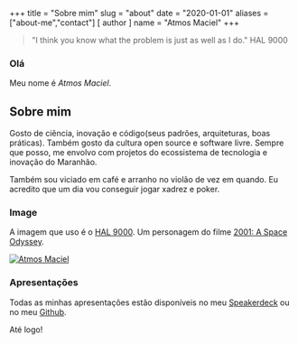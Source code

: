 +++
title = "Sobre mim"
slug = "about"
date = "2020-01-01"
aliases = ["about-me","contact"]
[ author ]
  name = "Atmos Maciel"
+++

> "I think you know what the problem is just as well as I do." HAL 9000

### Olá

Meu nome é *Atmos Maciel*.

## Sobre mim

Gosto de ciência, inovação e código(seus padrões, arquiteturas, boas práticas). Também gosto da cultura open source e software livre. Sempre que posso, me envolvo com projetos do ecossistema de tecnologia e inovação do Maranhão.

Também sou viciado em café e arranho no violão de vez em quando. Eu acredito que um dia vou conseguir jogar xadrez e poker.

### Image

A imagem que uso é o [HAL 9000](https://en.wikipedia.org/wiki/HAL_9000). Um personagem do filme [2001: A Space Odyssey](https://en.wikipedia.org/wiki/2001:_A_Space_Odyssey_(film)).

[![Atmos Maciel](http://2.gravatar.com/avatar/28b2b0aa5e69438a0856a13a44b28c20)](http://en.gravatar.com/atmosmps "Atmos Maciel")

### Apresentações

Todas as minhas apresentações estão disponíveis no meu [Speakerdeck](https://speakerdeck.com/atmosmaciel) ou no meu [Github](https://github.com/atmosmps).

Até logo!
